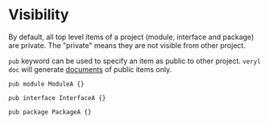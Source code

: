 # Visibility

By default, all top level items of a project (module, interface and package) are private.
The "private" means they are not visible from other project.

`pub` keyword can be used to specify an item as public to other project.
`veryl doc` will generate [documents](../05_development_environment/09_documentation.md) of public items only.

```veryl,playground
pub module ModuleA {}

pub interface InterfaceA {}

pub package PackageA {}
```
